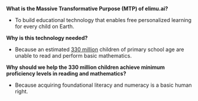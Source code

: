 **What is the Massive Transformative Purpose (MTP) of elimu.ai?**

- To build educational technology that enables free personalized learning for every child on Earth.

**Why is this technology needed?**

- Because an estimated [330 million](https://www.sciencedirect.com/science/article/pii/S2666374023000389#bib0034) children of primary school age are unable to read and perform basic mathematics.

**Why should we help the 330 million children achieve minimum proficiency levels in reading and mathematics?**

- Because acquiring foundational literacy and numeracy is a basic human right.
